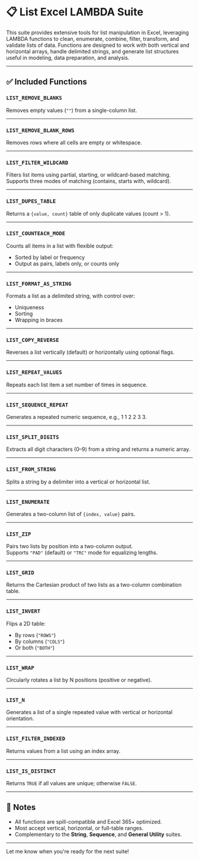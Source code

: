 # 📋 List Excel LAMBDA Suite

This suite provides extensive tools for list manipulation in Excel, leveraging LAMBDA functions to clean, enumerate, combine, filter, transform, and validate lists of data. Functions are designed to work with both vertical and horizontal arrays, handle delimited strings, and generate list structures useful in modeling, data preparation, and analysis.

---

## ✅ Included Functions

### `LIST_REMOVE_BLANKS`
Removes empty values (`""`) from a single-column list.

---

### `LIST_REMOVE_BLANK_ROWS`
Removes rows where all cells are empty or whitespace.

---

### `LIST_FILTER_WILDCARD`
Filters list items using partial, starting, or wildcard-based matching.  
Supports three modes of matching (contains, starts with, wildcard).

---

### `LIST_DUPES_TABLE`
Returns a `{value, count}` table of only duplicate values (count > 1).

---

### `LIST_COUNTEACH_MODE`
Counts all items in a list with flexible output:
- Sorted by label or frequency
- Output as pairs, labels only, or counts only

---

### `LIST_FORMAT_AS_STRING`
Formats a list as a delimited string, with control over:
- Uniqueness
- Sorting
- Wrapping in braces

---

### `LIST_COPY_REVERSE`
Reverses a list vertically (default) or horizontally using optional flags.

---

### `LIST_REPEAT_VALUES`
Repeats each list item a set number of times in sequence.

---

### `LIST_SEQUENCE_REPEAT`
Generates a repeated numeric sequence, e.g., 1 1 2 2 3 3.

---

### `LIST_SPLIT_DIGITS`
Extracts all digit characters (0–9) from a string and returns a numeric array.

---

### `LIST_FROM_STRING`
Splits a string by a delimiter into a vertical or horizontal list.

---

### `LIST_ENUMERATE`
Generates a two-column list of `{index, value}` pairs.

---

### `LIST_ZIP`
Pairs two lists by position into a two-column output.  
Supports `"PAD"` (default) or `"TRC"` mode for equalizing lengths.

---

### `LIST_GRID`
Returns the Cartesian product of two lists as a two-column combination table.

---

### `LIST_INVERT`
Flips a 2D table:
- By rows (`"ROWS"`)
- By columns (`"COLS"`)
- Or both (`"BOTH"`)

---

### `LIST_WRAP`
Circularly rotates a list by N positions (positive or negative).

---

### `LIST_N`
Generates a list of a single repeated value with vertical or horizontal orientation.

---

### `LIST_FILTER_INDEXED`
Returns values from a list using an index array.

---

### `LIST_IS_DISTINCT`
Returns `TRUE` if all values are unique; otherwise `FALSE`.

---

## 📘 Notes

- All functions are spill-compatible and Excel 365+ optimized.
- Most accept vertical, horizontal, or full-table ranges.
- Complementary to the **String**, **Sequence**, and **General Utility** suites.

---

Let me know when you're ready for the next suite!
